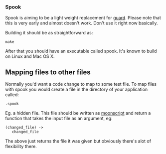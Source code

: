 ### Spook

Spook is aiming to be a light weight replacement for [guard](https://github.com/guard/guard). Please note that this is very early and almost doesn't work. Don't use it right now basically.

Building it should be as straightforward as:

```
make
```

After that you should have an executable called spook. It's known to build on Linux and Mac OS X.

## Mapping files to other files

Normally you'd want a code change to map to some test file. To map files with spook you would create a file in the directory of your application called:

```
.spook
```

Eg. a hidden file. This file should be written as [moonscript](https://github.com/leafo/moonscript) and return a function that takes the input file as an argument, eg:

```moonscript
(changed_file) ->
   changed_file
```

The above just returns the file it was given but obviously there's alot of flexibility there.
